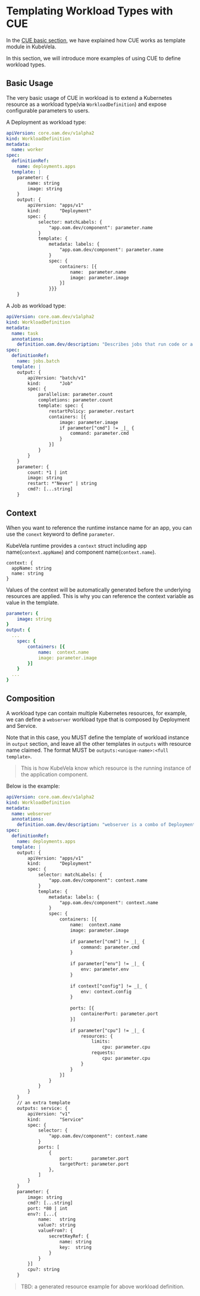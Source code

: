 # Templating Workload Types with CUE

In the [CUE basic section](./basic.md), we have explained how CUE works as template module in KubeVela.

In this section, we will introduce more examples of using CUE to define workload types.

## Basic Usage

The very basic usage of CUE in workload is to extend a Kubernetes resource as a workload type(via `WorkloadDefinition`) and expose configurable parameters to users.

A Deployment as workload type:

```yaml
apiVersion: core.oam.dev/v1alpha2
kind: WorkloadDefinition
metadata:
  name: worker
spec:
  definitionRef:
    name: deployments.apps
  template: |
    parameter: {
        name: string
        image: string
    }
    output: {
        apiVersion: "apps/v1"
        kind:       "Deployment"
        spec: {
            selector: matchLabels: {
                "app.oam.dev/component": parameter.name
            }
            template: {
                metadata: labels: {
                    "app.oam.dev/component": parameter.name
                }
                spec: {
                    containers: [{
                        name:  parameter.name
                        image: parameter.image
                    }]
                }}}
    }
```

A Job as workload type:

```yaml
apiVersion: core.oam.dev/v1alpha2
kind: WorkloadDefinition
metadata:
  name: task
  annotations:
    definition.oam.dev/description: "Describes jobs that run code or a script to completion."
spec:
  definitionRef:
    name: jobs.batch
  template: |
    output: {
    	apiVersion: "batch/v1"
    	kind:       "Job"
    	spec: {
    		parallelism: parameter.count
    		completions: parameter.count
    		template: spec: {
    			restartPolicy: parameter.restart
    			containers: [{
    				image: parameter.image
    				if parameter["cmd"] != _|_ {
    					command: parameter.cmd
    				}
    			}]
    		}
    	}
    }
    parameter: {
    	count: *1 | int
    	image: string
    	restart: *"Never" | string    
    	cmd?: [...string]
    }   
```

## Context

When you want to reference the runtime instance name for an app, you can use the `conext` keyword to define `parameter`.

KubeVela runtime provides a `context` struct including app name(`context.appName`) and component name(`context.name`).

```cue
context: {
  appName: string
  name: string
}
```

Values of the context will be automatically generated before the underlying resources are applied.
This is why you can reference the context variable as value in the template.

```yaml
parameter: {
    image: string
}
output: {
  ...
    spec: {
        containers: [{
            name:  context.name
            image: parameter.image
        }]
    }
  ...
}
```

## Composition

A workload type can contain multiple Kubernetes resources, for example, we can define a `webserver` workload type that is composed by Deployment and Service.

Note that in this case, you MUST define the template of workload instance in `output` section, and leave all the other templates in `outputs` with resource name claimed. The format MUST be `outputs:<unique-name>:<full template>`.

> This is how KubeVela know which resource is the running instance of the application component.

Below is the example: 

```yaml
apiVersion: core.oam.dev/v1alpha2
kind: WorkloadDefinition
metadata:
  name: webserver
  annotations:
    definition.oam.dev/description: "webserver is a combo of Deployment + Service"
spec:
  definitionRef:
    name: deployments.apps
  template: |
    output: {
    	apiVersion: "apps/v1"
    	kind:       "Deployment"
    	spec: {
    		selector: matchLabels: {
    			"app.oam.dev/component": context.name
    		}
    		template: {
    			metadata: labels: {
    				"app.oam.dev/component": context.name
    			}
    			spec: {
    				containers: [{
    					name:  context.name
    					image: parameter.image
    
    					if parameter["cmd"] != _|_ {
    						command: parameter.cmd
    					}
    
    					if parameter["env"] != _|_ {
    						env: parameter.env
    					}
    
    					if context["config"] != _|_ {
    						env: context.config
    					}
    
    					ports: [{
    						containerPort: parameter.port
    					}]
    
    					if parameter["cpu"] != _|_ {
    						resources: {
    							limits:
    								cpu: parameter.cpu
    							requests:
    								cpu: parameter.cpu
    						}
    					}
    				}]
    		    }
    		}
    	}
    }
    // an extra template
    outputs: service: {
    	apiVersion: "v1"
    	kind:       "Service"
    	spec: {
    		selector: {
    			"app.oam.dev/component": context.name
    		}
    		ports: [
    			{
    				port:       parameter.port
    				targetPort: parameter.port
    			},
    		]
    	}
    }
    parameter: {
    	image: string
    	cmd?: [...string]
    	port: *80 | int
    	env?: [...{
    		name:   string
    		value?: string
    		valueFrom?: {
    			secretKeyRef: {
    				name: string
    				key:  string
    			}
    		}
    	}]
    	cpu?: string
    }
```

> TBD: a generated resource example for above workload definition.

